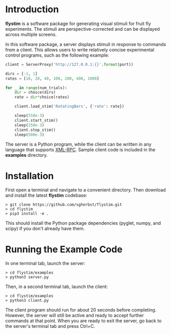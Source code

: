 # Introduction

**flystim** is a software package for generating visual stimuli for fruit fly experiments.  The stimuli are perspective-corrected and can be displayed across multiple screens.

In this software package, a server displays stimuli in response to commands from a client.  This allows users to write relatively concise experimental control programs, such as the following example:

```python
client = ServerProxy('http://127.0.0.1:{}'.format(port))

dirs = [-1, 1]
rates = [10, 20, 40, 100, 200, 400, 1000]

for _ in range(num_trials):
    dir = choice(dirs)
    rate = dir*choice(rates)

    client.load_stim('RotatingBars', {'rate': rate})

    sleep(550e-3)
    client.start_stim()
    sleep(250e-3)
    client.stop_stim()
    sleep(500e-3)
```

The server is a Python program, while the client can be written in any language that supports [XML-RPC](https://en.wikipedia.org/wiki/XML-RPC).  Sample client code is included in the **examples** directory.

# Installation

First open a terminal and navigate to a convenient directory.  Then download and install the latest **flystim** codebase:

```shell
> git clone https://github.com/sgherbst/flystim.git
> cd flystim
> pip3 install -e .
```

This should install the Python package dependencies (pyglet, numpy, and scipy) if you don't already have them.

# Running the Example Code

In one terminal tab, launch the server:

```shell
> cd flystim/examples
> python3 server.py
```

Then, in a second terminal tab, launch the client:

```shell
> cd flystim/examples
> python3 client.py
```

The client program should run for about 20 seconds before completing.  However, the server will still be active and ready to accept further commands at that point.  When you are ready to exit the server, go back to the server's terminal tab and press Ctrl+C.
